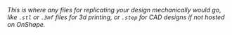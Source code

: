 *This is where any files for replicating your design mechanically would go,*
*like `.stl` or `.3mf` files for 3d printing, or `.step` for CAD designs*
*if not hosted on OnShape.*
